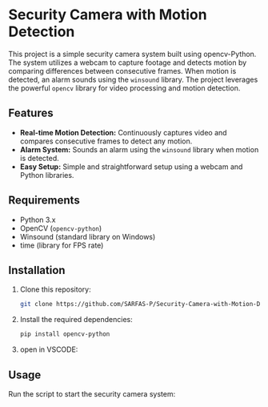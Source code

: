 # Security Camera with Motion Detection

This project is a simple security camera system built using opencv-Python. The system utilizes a webcam to capture footage and detects motion by comparing differences between consecutive frames. When motion is detected, an alarm sounds using the `winsound` library. The project leverages the powerful `opencv` library for video processing and motion detection.

## Features

- **Real-time Motion Detection:** Continuously captures video and compares consecutive frames to detect any motion.
- **Alarm System:** Sounds an alarm using the `winsound` library when motion is detected.
- **Easy Setup:** Simple and straightforward setup using a webcam and Python libraries.

## Requirements

- Python 3.x
- OpenCV (`opencv-python`)
- Winsound (standard library on Windows)
- time (library for FPS rate)

## Installation

1. Clone this repository:
    ```bash
    git clone https://github.com/SARFAS-P/Security-Camera-with-Motion-Detection.git
    ```

2. Install the required dependencies:
    ```bash
    pip install opencv-python
    ```
3. open in VSCODE:
    

## Usage

Run the script to start the security camera system:

